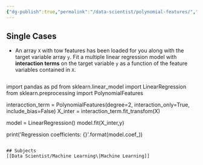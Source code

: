 ```yaml
---
{"dg-publish":true,"permalink":"/data-scientist/polynomial-features/","created":"2023-11-11T18:33:23.674+01:00","updated":"2024-03-02T15:13:31.000+01:00"}
---
```



## Single Cases
- An array `X` with tow features has been loaded for you along with the target variable array `y`. Fit a multiple linear regression model with **interaction terms** on the target variable `y` as a function of the feature variables contained in `X`.
  ```python
import pandas as pd
from sklearn.linear_model import LinearRegression
from sklearn.preprocessing import PolynomialFeatures

interacction_term = PolynomialFeatures(degree=2, interaction_only=True, include_bias=False)
X_inter = interaction_term.fit_transfom(X)

model = LinearRegression()
model.fit(X_inter,y)

print('Regression coefficients: {}'.format(model.coef_))
```

## Subjects
[[Data Scientist/Machine Learning\|Machine Learning]]